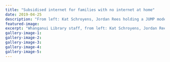 ```yaml
---
title: "Subsidised internet for families with no internet at home"
date: 2019-04-25
description: "From left: Kat Schroyens, Jordan Rees holding a JUMP modem & Stephen Hormann with Alistair Fraser..."
featured-image: 
excerpt: "Whanganui Library staff, from left: Kat Schroyens, Jordan Rees holding a JUMP modem & Stephen Hormann with Alistair Fraser the Whanganui JUMP Ambassador."
gallery-image-1: 
gallery-image-2: 
gallery-image-3: 
gallery-image-4: 
gallery-image-5: 
---
```

